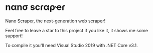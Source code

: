 # nαnσ scɾαρҽɾ
Nano Scraper, the next-generation web scraper!

Feel free to leave a star to this project if you like it, it shows me some support!

To compile it you'll need Visual Studio 2019 with .NET Core v3.1.
